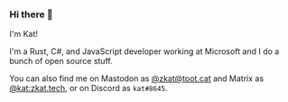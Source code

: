 ### Hi there 👋

I'm Kat!

I'm a Rust, C#, and JavaScript developer working at Microsoft and I do a bunch of open source stuff.

You can also find me on Mastodon as <a href="https://toot.cat/@zkat" rel="me">@zkat@toot.cat</a> and Matrix as <a href="https://matrix.to/#/@kat:zkat.tech" rel="me">@kat:zkat.tech</a>, or on Discord as `kat#8645`.
